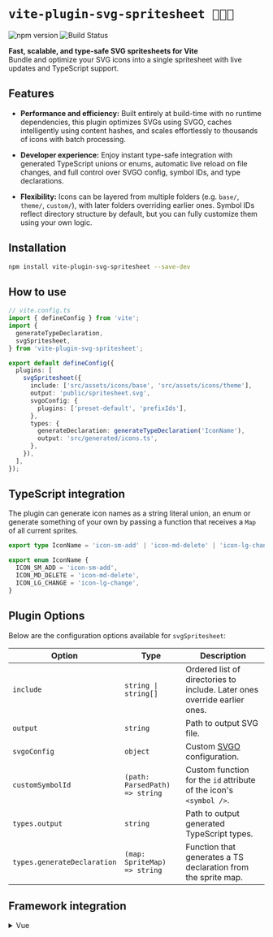 # `vite-plugin-svg-spritesheet 👨🏽‍🎨`

![npm version](https://img.shields.io/npm/v/vite-plugin-svg-spritesheet?style=flat) ![Build Status](https://img.shields.io/github/actions/workflow/status/imjasonmiller/vite-plugin-svg-spritesheet/ci.yml?style=flat)

**Fast, scalable, and type-safe SVG spritesheets for Vite**\
Bundle and optimize your SVG icons into a single spritesheet with live updates and TypeScript support.

## Features

- **Performance and efficiency:** Built entirely at build-time with no runtime dependencies, this plugin optimizes SVGs using SVGO, caches intelligently using content hashes, and scales effortlessly to thousands of icons with batch processing.

- **Developer experience:** Enjoy instant type-safe integration with generated TypeScript unions or enums, automatic live reload on file changes, and full control over SVGO config, symbol IDs, and type declarations.

- **Flexibility:** Icons can be layered from multiple folders (e.g. `base/`, `theme/`, `custom/`), with later folders overriding earlier ones. Symbol IDs reflect directory structure by default, but you can fully customize them using your own logic.

## Installation

```bash
npm install vite-plugin-svg-spritesheet --save-dev
```

## How to use

```typescript
// vite.config.ts
import { defineConfig } from 'vite';
import {
  generateTypeDeclaration,
  svgSpritesheet,
} from 'vite-plugin-svg-spritesheet';

export default defineConfig({
  plugins: [
    svgSpritesheet({
      include: ['src/assets/icons/base', 'src/assets/icons/theme'],
      output: 'public/spritesheet.svg',
      svgoConfig: {
        plugins: ['preset-default', 'prefixIds'],
      },
      types: {
        generateDeclaration: generateTypeDeclaration('IconName'),
        output: 'src/generated/icons.ts',
      },
    }),
  ],
});
```

## TypeScript integration

The plugin can generate icon names as a string literal union, an enum or generate something of your own by passing a function that receives a `Map` of all current sprites.

```typescript
export type IconName = 'icon-sm-add' | 'icon-md-delete' | 'icon-lg-change';

export enum IconName {
  ICON_SM_ADD = 'icon-sm-add',
  ICON_MD_DELETE = 'icon-md-delete',
  ICON_LG_CHANGE = 'icon-lg-change',
}
```

## Plugin Options

Below are the configuration options available for `svgSpritesheet`:

| Option                      | Type                           | Description                                                               |
| --------------------------- | ------------------------------ | ------------------------------------------------------------------------- |
| `include`                   | `string \| string[]`           | Ordered list of directories to include. Later ones override earlier ones. |
| `output`                    | `string`                       | Path to output SVG file.                                                  |
| `svgoConfig`                | `object`                       | Custom [SVGO](https://svgo.dev/) configuration.                           |
| `customSymbolId`            | `(path: ParsedPath) => string` | Custom function for the `id` attribute of the icon's `<symbol />`.        |
| `types.output`              | `string`                       | Path to output generated TypeScript types.                                |
| `types.generateDeclaration` | `(map: SpriteMap) => string`   | Function that generates a TS declaration from the sprite map.             |

## Framework integration

<details>
  <summary>Vue</summary>

**Icon.vue**

```vue
<template>
  <div>
    <svg class="icon" viewBox="0 0 24 24">
      <use :xlink:href="spriteUrl"></use>
    </svg>
  </div>
</template>

<script setup lang="ts">
import { computed } from 'vue';
// The spritesheet is copied to the desired folder and imported as a URL
import spritesheetUrl from './../assets/spritesheet.svg?url';

import type { IconName } from './../generated/icons';

interface IconProps {
  name: IconName;
}

const { name } = defineProps<IconProps>();

const spriteUrl = computed(() => `${spritesheetUrl}#${name}`);
</script>
```

It can then be used like below:

```vue
<template>
  <Icon name="icon-md-general-edit" />
</template>
```

</details>
